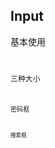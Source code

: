 ## Input

基本使用
<code src="./example/basic.tsx" />

三种大小
<code src="./example/size.tsx" />

密码框
<code src="./example/password.tsx" />

搜索框
<code src="./example/search.tsx" />
